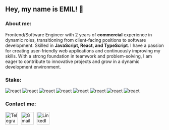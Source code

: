 ## Hey, my name is EMIL! 👋

### About me:
Frontend/Software Engineer with 2 years of __commercial__ experience in dynamic roles, transitioning from client-facing positions to software development. Skilled in __JavaScript, React, and TypeScript__. I have a passion for creating user-friendly web applications and continuously improving my skills. With a strong foundation in teamwork and problem-solving, I am eager to contribute to innovative projects and grow in a dynamic development environment.

### Stake:

![react](https://img.shields.io/badge/-TYPESCRIPT-700CF5?style=for-the-badge&logo=typescript&logoColor=3178C6&color=333)
![react](https://img.shields.io/badge/-JAVASCRIPT-700CF5?style=for-the-badge&logo=javascript&logoColor=FFFF00&color=333)
![react](https://img.shields.io/badge/-REACT-700CF5?style=for-the-badge&logo=react&logoColor=61DAFB&color=333)
![react](https://img.shields.io/badge/-REACT-NATIVE-700CF5?style=for-the-badge&logo=git&logoColor=F05032&color=333)
![react](https://img.shields.io/badge/-REDUX-700CF5?style=for-the-badge&logo=redux&logoColor=764ABC&color=333)
![react](https://img.shields.io/badge/-NPM-700CF5?style=for-the-badge&logo=npm&logoColor=CB3837&color=333)
![react](https://img.shields.io/badge/-vite-700CF5?style=for-the-badge&logo=vite&logoColor=646CFF&color=333)
![react](https://img.shields.io/badge/-git-700CF5?style=for-the-badge&logo=git&logoColor=F05032&color=333)



### Contact me: 

<div style="display: flex; gap: 10px; margin-right: 30px;">
  <a href="https://t.me/Emil_G_G" target="_blank">
    <img src="https://cdn-icons-png.flaticon.com/512/2111/2111646.png" width="40" height="40" alt="Telegram icon" />
  </a>
  
  <a href="mailto:example@gmail.com" target="_blank">
    <img src="https://cdn-icons-png.flaticon.com/512/5968/5968534.png" width="40" height="40" alt="Gmail icon" />
  </a>
  
  <a href="https://www.linkedin.com/in/emil-haraiev-891672238/" target="_blank">
    <img src="https://cdn-icons-png.flaticon.com/512/174/174857.png" width="40" height="40" alt="LinkedIn icon" />
  </a>
</div>

